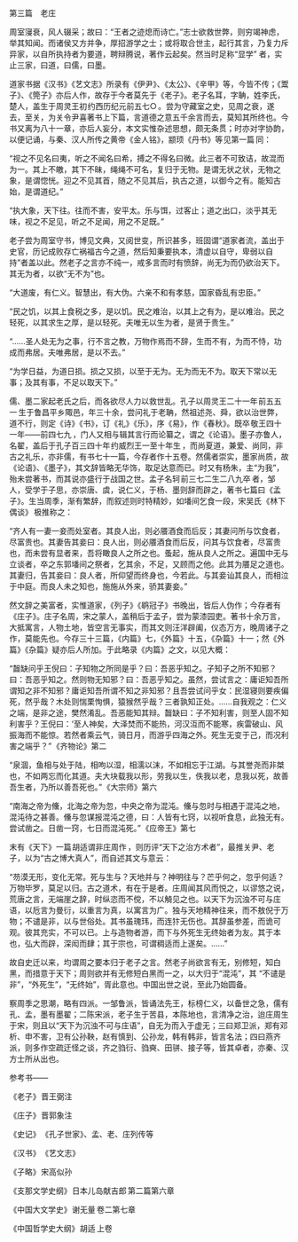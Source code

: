 第三篇　老庄

  

  

周室寖衰，风人辍采；故曰：“王者之迹熄而诗亡。”志士欲救世弊，则穷竭神虑，举其知闻。而诸侯又方并争，厚招游学之士；或将取合世主，起行其言，乃复力斥异家，以自所执持者为要道，聘辩腾说，著作云起矣。然当时足称“显学” 者，实止三家，曰道，曰儒，曰墨。

道家书据《汉书》《艺文志》所录有《伊尹》、《太公》、《辛甲》等，今皆不传；《鬻子》、《筦子》亦后人作，故存于今者莫先于《老子》。老子名耳，字聃，姓李氏，楚人，盖生于周灵王初 约西历纪元前五七○ 。尝为守藏室之史，见周之衰，遂去，至关，为关令尹喜著书上下篇，言道德之意五千余言而去，莫知其所终也。今书又离为八十一章，亦后人妄分，本文实惟杂述思想，颇无条贯；时亦对字协韵，以便记诵，与秦、汉人所传之黄帝《金人铭》，颛顼《丹书》等 见第一篇 同：

  

“视之不见名曰夷，听之不闻名曰希，搏之不得名曰微。此三者不可致诘，故混而为一。其上不皦，其下不昧，绳绳不可名，复归于无物。是谓无状之状，无物之象，是谓惚恍。迎之不见其首，随之不见其后，执古之道，以御今之有。能知古始，是谓道纪。”

“执大象，天下往。往而不害，安平太。乐与饵，过客止；道之出口，淡乎其无味，视之不足见，听之不足闻，用之不足既。”

  

老子尝为周室守书，博见文典，又阅世变，所识甚多，班固谓“道家者流，盖出于史官，历记成败存亡祸福古今之道，然后知秉要执本，清虚以自守，卑弱以自持”者盖以此。然老子之言亦不纯一，戒多言而时有愤辞，尚无为而仍欲治天下。其无为者，以欲“无不为”也。

“大道废，有仁义。智慧出，有大伪。六亲不和有孝慈，国家昏乱有忠臣。”

“民之饥，以其上食税之多，是以饥。民之难治，以其上之有为，是以难治。民之轻死，以其求生之厚，是以轻死。夫唯无以生为者，是贤于贵生。”

“……圣人处无为之事，行不言之教，万物作焉而不辞，生而不有，为而不恃，功成而弗居。夫唯弗居，是以不去。”

“为学日益，为道日损。损之又损，以至于无为。无为而无不为。取天下常以无事；及其有事，不足以取天下。”

  

儒、墨二家起老氏之后，而各欲尽人力以救世乱。孔子以周灵王二十一年 前五五一 生于鲁昌平乡陬邑，年三十余，尝问礼于老聃，然祖述尧、舜，欲以治世弊，道不行，则定《诗》《书》，订《礼》《乐》，序《易》，作《春秋》。既卒 敬王四十一年——前四七九 ，门人又相与辑其言行而论纂之，谓之《论语》。墨子亦鲁人，名翟，盖后于孔子百三四十年 约威烈王一至十年生 ，而尚夏道，兼爱、尚同，非古之礼乐，亦非儒，有书七十一篇，今存者作十五卷。然儒者崇实，墨家尚质，故《论语》、《墨子》，其文辞皆略无华饰，取足达意而已。时又有杨朱，主“为我”，殆未尝著书，而其说亦盛行于战国之世。孟子名轲 前三七二生二八九卒 者，邹人，受学于子思，亦崇唐、虞，说仁义，于杨、墨则辞而辟之，著书七篇曰《孟子》。生当周季，渐有繁辞，而叙述则时特精妙，如墦间乞食一段，宋吴氏 《林下偶谈》 极推称之：

  

“齐人有一妻一妾而处室者。其良人出，则必餍酒食而后反；其妻问所与饮食者，尽富贵也。其妻告其妾曰：良人出，则必餍酒食而后反，问其与饮食者，尽富贵也，而未尝有显者来，吾将瞰良人之所之也。蚤起，施从良人之所之。遍国中无与立谈者，卒之东郭墦间之祭者，乞其余，不足，又顾而之他。此其为餍足之道也。其妻归，告其妾曰：良人者，所仰望而终身也，今若此。与其妾讪其良人，而相泣于中庭。而良人未之知也，施施从外来，骄其妻妾。”

然文辞之美富者，实惟道家，《列子》《鹖冠子》书晚出，皆后人伪作；今存者有《庄子》。庄子名周，宋之蒙人，盖稍后于孟子，尝为蒙漆园吏。著书十余万言，大抵寓言，人物土地，皆空言无事实，而其文则汪洋辟阖，仪态万方，晚周诸子之作，莫能先也。今存三十三篇，《内篇》七，《外篇》十五，《杂篇》十一；然《外篇》《杂篇》疑亦后人所加。于此略录《内篇》之文，以见大概：

  

“齧缺问乎王倪曰：子知物之所同是乎？曰：吾恶乎知之。子知子之所不知邪？曰：吾恶乎知之。然则物无知邪？曰：吾恶乎知之。虽然，尝试言之：庸讵知吾所谓知之非不知邪？庸讵知吾所谓不知之非知邪？且吾尝试问乎女：民湿寝则要疾偏死，然乎哉？木处则惴栗恂惧，猿猴然乎哉？三者孰知正处。……自我观之：仁义之端，是非之途，樊然淆乱。吾恶能知其辩。齧缺曰：子不知利害，则至人固不知利害乎？王倪曰：‘至人神矣，大泽焚而不能热，河汉沍而不能寒，疾雷破山、风振海而不能惊。若然者乘云气，骑日月，而游乎四海之外。死生无变于己，而况利害之端乎？” 《齐物论》第二 

“泉涸，鱼相与处于陆，相呴以湿，相濡以沫，不如相忘于江湖。与其誉尧而非桀也，不如两忘而化其道。夫大块载我以形，劳我以生，佚我以老，息我以死，故善吾生者，乃所以善吾死也。” 《大宗师》第六 

“南海之帝为儵，北海之帝为忽，中央之帝为混沌。儵与忽时与相遇于混沌之地，混沌待之甚善。儵与忽谋报混沌之德，曰：人皆有七窍，以视听食息，此独无有。尝试凿之。日凿一窍，七日而混沌死。” 《应帝王》第七 

  

末有《天下》一篇 胡适谓非庄周作 ，则历评“天下之治方术者”，最推关尹、老子，以为“古之博大真人”，而自述其文与意云：

  

“芴漠无形，变化无常。死与生与？天地并与？神明往与？芒乎何之，忽乎何适？万物毕罗，莫足以归。古之道术，有在于是者。庄周闻其风而悦之，以谬悠之说，荒唐之言，无端崖之辞，时纵恣而不傥，不以觭见之也。以天下为沉浊不可与庄语，以卮言为曼衍，以重言为真，以寓言为广。独与天地精神往来，而不敖倪于万物；不谴是非，以与世俗处。其书虽瑰玮，而连犿无伤也。其辞虽参差，而诡可观。彼其充实，不可以已。上与造物者游，而下与外死生无终始者为友。其于本也，弘大而辟，深闳而肆；其于宗也，可谓稠适而上遂矣。……”

  

故自史迁以来，均谓周之要本归于老子之言。然老子尚欲言有无，别修短，知白黑，而措意于天下；周则欲并有无修短白黑而一之，以大归于“混沌”，其 “不谴是非”，“外死生”，“无终始”，胥此意也。中国出世之说，至此乃始圆备。

察周季之思潮，略有四派。一邹鲁派，皆诵法先王，标榜仁义，以备世之急，儒有孔、孟，墨有墨翟；二陈宋派，老子生于苦县，本陈地也，言清净之治，迨庄周生于宋，则且以“天下为沉浊不可与庄语”，自无为而入于虚无；三曰郑卫派，郑有邓析、申不害，卫有公孙鞅，赵有慎到、公孙龙，韩有韩非，皆言名法；四曰燕齐派，则多作空疏迂怪之谈，齐之驺衍、驺奭、田骈、接子等，皆其卓者，亦秦、汉方士所从出也。

  

参考书——

《老子》 晋王弼注 

《庄子》 晋郭象注 

《史记》 《孔子世家》、孟、老、庄列传等 

《汉书》 《艺文志》 

《子略》 宋高似孙 

《支那文学史纲》 日本儿岛献吉郎 第二篇第六章

《中国大文学史》 谢无量 卷二第七章

《中国哲学史大纲》 胡适 上卷